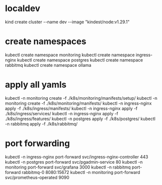 # localdev
kind create cluster --name dev --image "kindest/node:v1.29.1"

# create namespaces
kubectl create namespace monitoring
kubectl create namespace ingress-nginx
kubectl create namespace postgres
kubectl create namespace rabbitmq
kubectl create namespace ollama

# apply all yamls
kubectl -n monitoring create -f ./k8s/monitoring/manifests/setup/
kubectl -n monitoring create -f ./k8s/monitoring/manifests/
kubectl -n ingress-nginx apply -f ./k8s/ingress/manifests/
kubectl -n ingress-nginx apply -f ./k8s/ingress/services/
kubectl -n ingress-nginx apply -f ./k8s/ingress/features/
kubectl -n postgres apply -f ./k8s/postgres/
kubectl -n rabbitmq apply -f ./k8s/rabbitmq/

# port forwarding
kubectl -n ingress-nginx port-forward svc/ingress-nginx-controller 443
kubectl -n postgres port-forward svc/pgadmin-service 80
kubectl -n monitoring port-forward svc/grafana 3000
kubectl -n rabbitmq port-forward rabbitmq-0 8080:15672
kubectl -n monitoring port-forward svc/prometheus-operated 9090